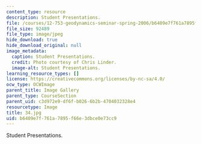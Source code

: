 ```yaml
---
content_type: resource
description: Student Presentations.
file: /courses/12-753-geodynamics-seminar-spring-2006/b6409e7f761a7895f66e3dbce0e73cc9_34.jpg
file_size: 92489
file_type: image/jpeg
hide_download: true
hide_download_original: null
image_metadata:
  caption: Student Presentations.
  credit: Photo courtesy of Chris Linder.
  image-alt: Student Presentations.
learning_resource_types: []
license: https://creativecommons.org/licenses/by-nc-sa/4.0/
ocw_type: OCWImage
parent_title: Image Gallery
parent_type: CourseSection
parent_uid: c3d972e9-df6f-b026-6b2b-4704032328e4
resourcetype: Image
title: 34.jpg
uid: b6409e7f-761a-7895-f66e-3dbce0e73cc9
---
```

Student Presentations.